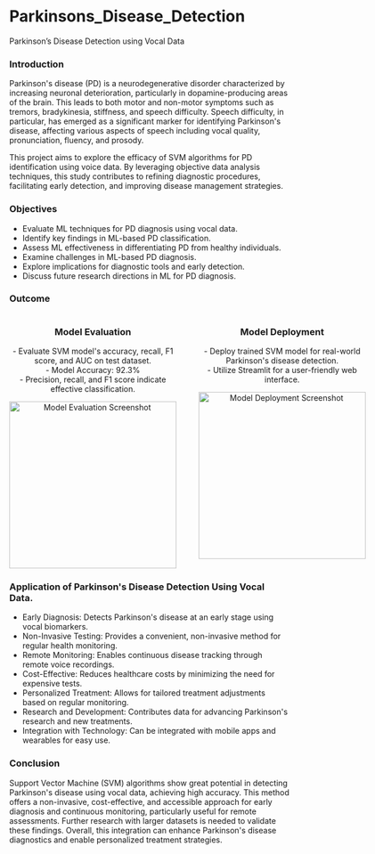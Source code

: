 # Parkinsons_Disease_Detection
Parkinson’s Disease Detection using Vocal Data

### Introduction
Parkinson's disease (PD) is a neurodegenerative disorder characterized by increasing neuronal deterioration, particularly in dopamine-producing areas of the brain. This leads to both motor and non-motor symptoms such as tremors, bradykinesia, stiffness, and speech difficulty. Speech difficulty, in particular, has emerged as a significant marker for identifying Parkinson's disease, affecting various aspects of speech including vocal quality, pronunciation, fluency, and prosody.

This project aims to explore the efficacy of SVM algorithms for PD identification using voice data. By leveraging objective data analysis techniques, this study contributes to refining diagnostic procedures, facilitating early detection, and improving disease management strategies.

### Objectives
- Evaluate ML techniques for PD diagnosis using vocal data.
- Identify key findings in ML-based PD classification.
- Assess ML effectiveness in differentiating PD from healthy individuals.
- Examine challenges in ML-based PD diagnosis.
- Explore implications for diagnostic tools and early detection.
- Discuss future research directions in ML for PD diagnosis.

### Outcome

<div style="display: flex; justify-content: space-between;">
    <div style="text-align: center; margin-right: 20px;">
        <h3>Model Evaluation</h3>
        <p>- Evaluate SVM model's accuracy, recall, F1 score, and AUC on test dataset.<br>
           - Model Accuracy: 92.3%<br>
           - Precision, recall, and F1 score indicate effective classification.
        </p>
        <img src="https://github.com/sanika391/Parkinsons_Disease_Detection/assets/116996971/56cef79e-27db-4cec-b246-71e466a17906" alt="Model Evaluation Screenshot" style="width: 300px;">
    </div>
    <div style="text-align: center; margin-left: 20px;">
        <h3>Model Deployment</h3>
        <p>- Deploy trained SVM model for real-world Parkinson's disease detection.<br>
           - Utilize Streamlit for a user-friendly web interface.
        </p>
        <img src="https://github.com/sanika391/Parkinsons_Disease_Detection/assets/116996971/164576b2-0862-450a-aabe-fc3f59a0c9c0" alt="Model Deployment Screenshot" style="width: 300px;">
    </div>
</div>

### Application of Parkinson's Disease Detection Using Vocal Data.

- Early Diagnosis: Detects Parkinson's disease at an early stage using vocal biomarkers.
- Non-Invasive Testing: Provides a convenient, non-invasive method for regular health monitoring.
- Remote Monitoring: Enables continuous disease tracking through remote voice recordings.
- Cost-Effective: Reduces healthcare costs by minimizing the need for expensive tests.
- Personalized Treatment: Allows for tailored treatment adjustments based on regular monitoring.
- Research and Development: Contributes data for advancing Parkinson's research and new treatments.
- Integration with Technology: Can be integrated with mobile apps and wearables for easy use.

### Conclusion

Support Vector Machine (SVM) algorithms show great potential in detecting Parkinson's disease using vocal data, achieving high accuracy. This method offers a non-invasive, cost-effective, and accessible approach for early diagnosis and continuous monitoring, particularly useful for remote assessments. Further research with larger datasets is needed to validate these findings. Overall, this integration can enhance Parkinson's disease diagnostics and enable personalized treatment strategies.
